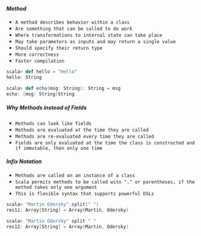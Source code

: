 #### _Method_
- `A method describes behavior within a class`
- `Are something that can be called to do work`
- `Where transformations to internal state can take place`
- `May take parameters as inputs and may return a single value`
- `Should specify their return type`
 - `More correctness`
 - `Faster compilation`

```scala
scala> def hello = "Hello"
hello: String

scala> def echo(msg: String): String = msg
echo: (msg: String)String
```

##### _Why Methods instead of Fields_
- `Methods can look like fields`
- `Methods are evaluated at the time they are called`
- `Methods are re-evaluated every time they are called`
- `Fields are only evaluated at the time the class is constructed and if immutable, then only one time`

#### _Infix Notation_
- `Methods are called on an instance of a class`
- `Scala permits methods to be called witn "." or parentheses, if the method takes only one argument`
- `This is flexible syntax that supports powerful DSLs`

```scala
scala> "Martin Odersky".split(" ")
res11: Array[String] = Array(Martin, Odersky)

scala> "Martin Odersky" split " "
res12: Array[String] = Array(Martin, Odersky)
```